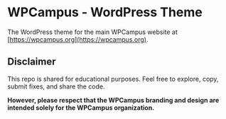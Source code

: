 # WPCampus - WordPress Theme

The WordPress theme for the main WPCampus website at [https://wpcampus.org](https://wpcampus.org).

## Disclaimer

This repo is shared for educational purposes. Feel free to explore, copy, submit fixes, and share the code.

**However, please respect that the WPCampus branding and design are intended solely for the WPCampus organization.**